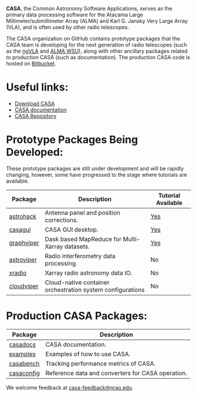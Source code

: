 **CASA**, the Common Astronomy Software Applications, serves as the primary data processing software for the Atacama Large Millimeter/submillimeter Array (ALMA) and Karl G. Jansky Very Large Array (VLA), and is often used by other radio telescopes. 

The CASA organization on GitHub contains prototype packages that the CASA team is developing for the next generation of radio telescopes (such as the [ngVLA](https://ngvla.nrao.edu/) and [ALMA WSU](https://science.nrao.edu/facilities/alma/science_sustainability/wideband-sensitivity-upgrade)), along with other ancillary packages related to production CASA (such as documentation). The production CASA code is hosted on [Bitbucket](https://open-bitbucket.nrao.edu/projects/CASA/repos/casa6/browse).

# Useful links:
- [Download CASA](https://casa.nrao.edu/casa_obtaining.shtml)
- [CASA documentation](https://casadocs.readthedocs.io/en/stable/)
- [CASA Repository](https://open-bitbucket.nrao.edu/projects/CASA/repos/casa6/browse)

# Prototype Packages Being Developed:
These prototype packages are still under development and will be rapidly changing, however, some have progressed to the stage where tutorials are available.

| Package  | Description | Tutorial Available |
| -------------------------------------------------------------------------------------------------------------- | ----------------------------------------------- | ------------------ |
| [astrohack](https://github.com/casangi/astrohack)  | Antenna panel and position corrections.                   | [Yes](https://astrohack.readthedocs.io/en/stable/tutorial_vla.html)|
| [casagui](https://github.com/casangi/casagui)      | CASA GUI desktop.                                         | [Yes](https://github.com/casangi/casagui)|
| [graphviper](https://github.com/casangi/graphviper)| Dask based MapReduce for Multi-Xarray datasets.           | [Yes](https://graphviper.readthedocs.io/en/latest/graph_building_tutorial.html)|
| [astroviper](https://github.com/casangi/astroviper)| Radio interferometry data processing.                     | No |
| [xradio](https://github.com/casangi/xradio)        | Xarray radio astronomy data IO.                           | No |
| [cloudviper](https://github.com/casangi/cloudviper)| Cloud-native container orchestration system configurations| No |

# Production CASA Packages:

| Package                                                                                      | Description                                          |
| -------------------------------------------------------------------------------------------- | ---------------------------------------------------- |
| [](https://github.com/casangi/casadocs)[casadocs](https://github.com/casangi/casadocs)       | CASA documentation. |
| [](https://github.com/casangi/examples)[examples](https://github.com/casangi/examples)       | Examples of how to use CASA.                          |
| [](https://github.com/casangi/casabench)[casabench](https://github.com/casangi/casabench)    | Tracking performance metrics of CASA.                 |
| [](https://github.com/casangi/casaconfig)[casaconfig](https://github.com/casangi/casaconfig) | Reference data and converters for CASA operation.     |

We welcome feedback at [casa-feedback@nrao.edu](casa-feedback@nrao.edu).
